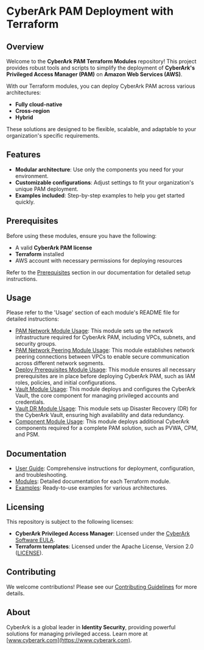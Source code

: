 # CyberArk PAM Deployment with Terraform

## Overview  
Welcome to the **CyberArk PAM Terraform Modules** repository! This project provides robust tools and scripts to simplify the deployment of **CyberArk's Privileged Access Manager (PAM)** on **Amazon Web Services (AWS)**.  

With our Terraform modules, you can deploy CyberArk PAM across various architectures:  
- **Fully cloud-native**
- **Cross-region**
- **Hybrid**

These solutions are designed to be flexible, scalable, and adaptable to your organization's specific requirements.

## Features  
- **Modular architecture**: Use only the components you need for your environment.  
- **Customizable configurations**: Adjust settings to fit your organization's unique PAM deployment.  
- **Examples included**: Step-by-step examples to help you get started quickly.  

## Prerequisites  
Before using these modules, ensure you have the following:  
- A valid **CyberArk PAM license**  
- **Terraform** installed  
- AWS account with necessary permissions for deploying resources  

Refer to the [Prerequisites](https://docs.cyberark.com/pam-self-hosted/latest/en/content/pas%20cloud/deploy_terraform.htm#Prerequisites) section in our documentation for detailed setup instructions.

## Usage  
Please refer to the 'Usage' section of each module's README file for detailed instructions:  
- [PAM Network Module Usage](/modules/pam_network/#Usage): This module sets up the network infrastructure required for CyberArk PAM, including VPCs, subnets, and security groups.  
- [PAM Network Peering Module Usage](/modules/pam_network_peering/#Usage): This module establishes network peering connections between VPCs to enable secure communication across different network segments.  
- [Deploy Prerequisites Module Usage](/modules/deploy_prerequisites/#Usage): This module ensures all necessary prerequisites are in place before deploying CyberArk PAM, such as IAM roles, policies, and initial configurations.  
- [Vault Module Usage](/modules/vault/#Usage): This module deploys and configures the CyberArk Vault, the core component for managing privileged accounts and credentials.  
- [Vault DR Module Usage](/modules/vault_dr/#Usage): This module sets up Disaster Recovery (DR) for the CyberArk Vault, ensuring high availability and data redundancy.  
- [Component Module Usage](/modules/component/#Usage): This module deploys additional CyberArk components required for a complete PAM solution, such as PVWA, CPM, and PSM.  

## Documentation  
- [User Guide](https://docs.cyberark.com/pam-self-hosted/latest/en/content/pas%20cloud/deploy_terraform.htm): Comprehensive instructions for deployment, configuration, and troubleshooting.  
- [Modules](/modules): Detailed documentation for each Terraform module.  
- [Examples](/examples): Ready-to-use examples for various architectures.  

## Licensing  
This repository is subject to the following licenses:  
- **CyberArk Privileged Access Manager**: Licensed under the [CyberArk Software EULA](https://www.cyberark.com/EULA.pdf).  
- **Terraform templates**: Licensed under the Apache License, Version 2.0 ([LICENSE](LICENSE)).  

## Contributing  
We welcome contributions! Please see our [Contributing Guidelines](CONTRIBUTING.md) for more details.

## About  
CyberArk is a global leader in **Identity Security**, providing powerful solutions for managing privileged access. Learn more at [www.cyberark.com](https://www.cyberark.com).  